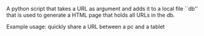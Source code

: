 A python script that takes a URL as argument and adds it to a local file
``db'' that is used to generate a HTML page that holds all URLs in the db.

Example usage: quickly share a URL between a pc and a tablet
